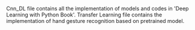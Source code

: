 Cnn_DL file contains all the implementation of models and codes in 'Deep Learning with Python Book'.
Transfer Learning file contains the implementation of hand gesture recognition based on pretrained model.
